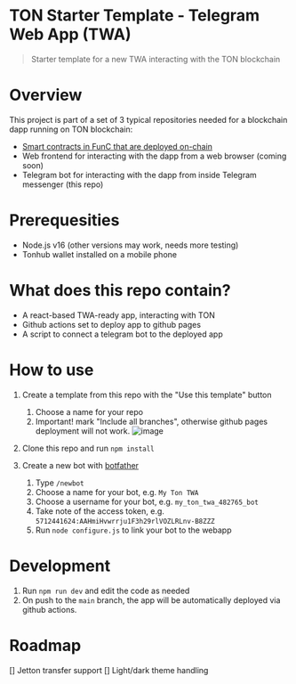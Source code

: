 # TON Starter Template - Telegram Web App (TWA)
> Starter template for a new TWA interacting with the TON blockchain 

# Overview
This project is part of a set of 3 typical repositories needed for a blockchain dapp running on TON blockchain:

* [Smart contracts in FunC that are deployed on-chain](https://github.com/ton-defi-org/tonstarter-contracts)
* Web frontend for interacting with the dapp from a web browser (coming soon)
* Telegram bot for interacting with the dapp from inside Telegram messenger (this repo)

# Prerequesities
* Node.js v16 (other versions may work, needs more testing)
* Tonhub wallet installed on a mobile phone

# What does this repo contain?
* A react-based TWA-ready app, interacting with TON
* Github actions set to deploy app to github pages
* A script to connect a telegram bot to the deployed app

# How to use
1. Create a template from this repo with the "Use this template" button
   1. Choose a name for your repo
   2. Important! mark "Include all branches", otherwise github pages deployment will not work.
   ![image](https://user-images.githubusercontent.com/5641469/191731317-14e742fd-accb-47d4-a794-fad01148a377.png) 

2. Clone this repo and run `npm install`

3. Create a new bot with [botfather](https://t.me/botfather)
   1. Type `/newbot`
   2. Choose a name for your bot, e.g. `My Ton TWA`
   3. Choose a username for your bot, e.g. `my_ton_twa_482765_bot`
   4. Take note of the access token, e.g. `5712441624:AAHmiHvwrrju1F3h29rlVOZLRLnv-B8ZZZ`
   5. Run `node configure.js` to link your bot to the webapp

# Development
1. Run `npm run dev` and edit the code as needed
2. On push to the `main` branch, the app will be automatically deployed via github actions.

# Roadmap
[] Jetton transfer support
[] Light/dark theme handling
